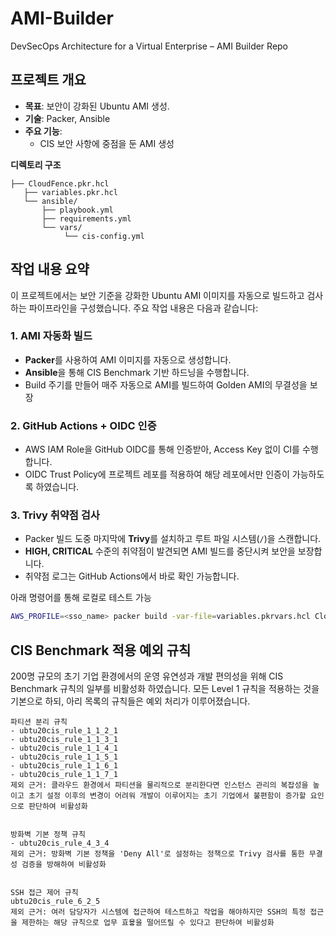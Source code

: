 # AMI-Builder
DevSecOps Architecture for a Virtual Enterprise – AMI Builder Repo

## 프로젝트 개요
- **목표**: 보안이 강화된 Ubuntu AMI 생성.
- **기술**: Packer, Ansible
- **주요 기능**:
  - CIS 보안 사항에 중점을 둔 AMI 생성

**디렉토리 구조**
```
├── CloudFence.pkr.hcl
   ├── variables.pkr.hcl
   └── ansible/
       ├── playbook.yml
       ├── requirements.yml
       └── vars/
            └── cis-config.yml
```

## 작업 내용 요약

이 프로젝트에서는 보안 기준을 강화한 Ubuntu AMI 이미지를 자동으로 빌드하고 검사하는 파이프라인을 구성했습니다. 주요 작업 내용은 다음과 같습니다:

### 1. AMI 자동화 빌드
- **Packer**를 사용하여 AMI 이미지를 자동으로 생성합니다.
- **Ansible**을 통해 CIS Benchmark 기반 하드닝을 수행합니다.
- Build 주기를 만들어 매주 자동으로 AMI를 빌드하여 Golden AMI의 무결성을 보장

### 2. GitHub Actions + OIDC 인증
- AWS IAM Role을 GitHub OIDC를 통해 인증받아, Access Key 없이 CI를 수행합니다.
- OIDC Trust Policy에 프로젝트 레포를 적용하여 해당 레포에서만 인증이 가능하도록 하였습니다.


### 3. Trivy 취약점 검사
- Packer 빌드 도중 마지막에 **Trivy**를 설치하고 루트 파일 시스템(`/`)을 스캔합니다.
- **HIGH, CRITICAL** 수준의 취약점이 발견되면 AMI 빌드를 중단시켜 보안을 보장합니다.
- 취약점 로그는 GitHub Actions에서 바로 확인 가능합니다.



아래 명령어를 통해 로컬로 테스트 가능 
```bash
AWS_PROFILE=<sso_name> packer build -var-file=variables.pkrvars.hcl CloudFence.pkr.hcl
```


## CIS Benchmark 적용 예외 규칙
200명 규모의 초기 기업 환경에서의 운영 유연성과 개발 편의성을 위해 CIS Benchmark 규칙의 일부를 비활성화 하였습니다.
모든 Level 1 규칙을 적용하는 것을 기본으로 하되, 아리 목록의 규칙들은 예외 처리가 이루어졌습니다.
```
파티션 분리 규칙
- ubtu20cis_rule_1_1_2_1
- ubtu20cis_rule_1_1_3_1
- ubtu20cis_rule_1_1_4_1
- ubtu20cis_rule_1_1_5_1
- ubtu20cis_rule_1_1_6_1
- ubtu20cis_rule_1_1_7_1
제외 근거: 클라우드 환경에서 파티션을 물리적으로 분리한다면 인스턴스 관리의 복잡성을 높이고 초기 설정 이후의 변경이 어려워 개발이 이루어지는 초기 기업에서 불편함이 증가할 요인으로 판단하여 비활성화


방화벽 기본 정책 규칙
- ubtu20cis_rule_4_3_4
제외 근거: 방화벽 기본 정책을 'Deny All'로 설정하는 정책으로 Trivy 검사를 통한 무결성 검증을 방해하여 비활성화


SSH 접근 제어 규칙
ubtu20cis_rule_6_2_5
제외 근거: 여러 담당자가 시스템에 접근하여 테스트하고 작업을 해야하지만 SSH의 특정 접근을 제한하는 해당 규칙으로 업무 효윻을 떨어뜨릴 수 있다고 판단하여 비활성화

```